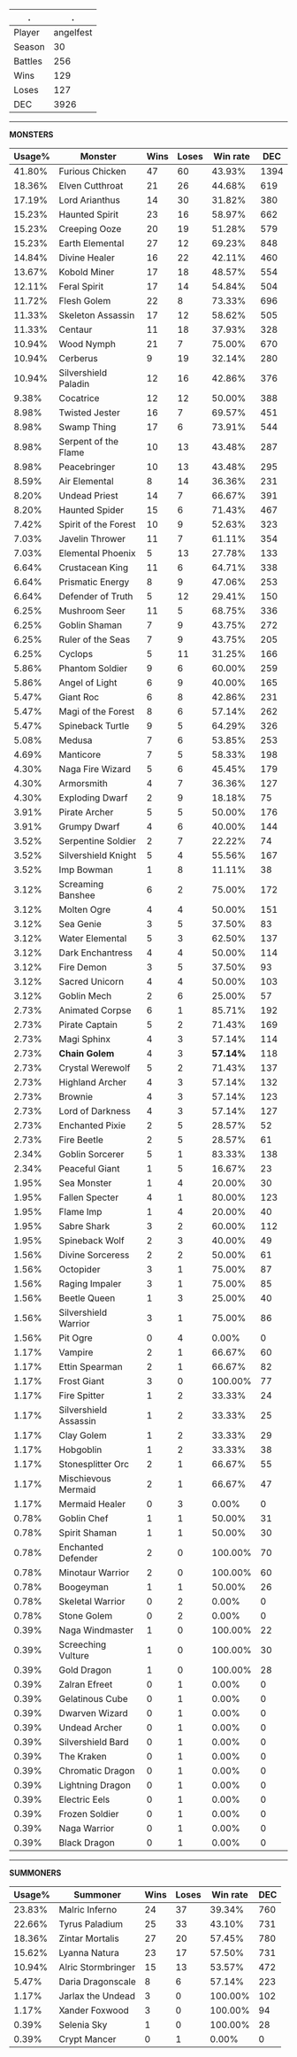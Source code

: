 .|.
|-|-
Player|angelfest
Season|30
Battles|256
Wins|129
Loses|127
DEC|3926

---
**MONSTERS**

Usage%|Monster|Wins|Loses|Win rate|DEC|
-|-|-|-|-|-|
41.80%|Furious Chicken|47|60|43.93%|1394|
18.36%|Elven Cutthroat|21|26|44.68%|619|
17.19%|Lord Arianthus|14|30|31.82%|380|
15.23%|Haunted Spirit|23|16|58.97%|662|
15.23%|Creeping Ooze|20|19|51.28%|579|
15.23%|Earth Elemental|27|12|69.23%|848|
14.84%|Divine Healer|16|22|42.11%|460|
13.67%|Kobold Miner|17|18|48.57%|554|
12.11%|Feral Spirit|17|14|54.84%|504|
11.72%|Flesh Golem|22|8|73.33%|696|
11.33%|Skeleton Assassin|17|12|58.62%|505|
11.33%|Centaur|11|18|37.93%|328|
10.94%|Wood Nymph|21|7|75.00%|670|
10.94%|Cerberus|9|19|32.14%|280|
10.94%|Silvershield Paladin|12|16|42.86%|376|
9.38%|Cocatrice|12|12|50.00%|388|
8.98%|Twisted Jester|16|7|69.57%|451|
8.98%|Swamp Thing|17|6|73.91%|544|
8.98%|Serpent of the Flame|10|13|43.48%|287|
8.98%|Peacebringer|10|13|43.48%|295|
8.59%|Air Elemental|8|14|36.36%|231|
8.20%|Undead Priest|14|7|66.67%|391|
8.20%|Haunted Spider|15|6|71.43%|467|
7.42%|Spirit of the Forest|10|9|52.63%|323|
7.03%|Javelin Thrower|11|7|61.11%|354|
7.03%|Elemental Phoenix|5|13|27.78%|133|
6.64%|Crustacean King|11|6|64.71%|338|
6.64%|Prismatic Energy|8|9|47.06%|253|
6.64%|Defender of Truth|5|12|29.41%|150|
6.25%|Mushroom Seer|11|5|68.75%|336|
6.25%|Goblin Shaman|7|9|43.75%|272|
6.25%|Ruler of the Seas|7|9|43.75%|205|
6.25%|Cyclops|5|11|31.25%|166|
5.86%|Phantom Soldier|9|6|60.00%|259|
5.86%|Angel of Light|6|9|40.00%|165|
5.47%|Giant Roc|6|8|42.86%|231|
5.47%|Magi of the Forest|8|6|57.14%|262|
5.47%|Spineback Turtle|9|5|64.29%|326|
5.08%|Medusa|7|6|53.85%|253|
4.69%|Manticore|7|5|58.33%|198|
4.30%|Naga Fire Wizard|5|6|45.45%|179|
4.30%|Armorsmith|4|7|36.36%|127|
4.30%|Exploding Dwarf|2|9|18.18%|75|
3.91%|Pirate Archer|5|5|50.00%|176|
3.91%|Grumpy Dwarf|4|6|40.00%|144|
3.52%|Serpentine Soldier|2|7|22.22%|74|
3.52%|Silvershield Knight|5|4|55.56%|167|
3.52%|Imp Bowman|1|8|11.11%|38|
3.12%|Screaming Banshee|6|2|75.00%|172|
3.12%|Molten Ogre|4|4|50.00%|151|
3.12%|Sea Genie|3|5|37.50%|83|
3.12%|Water Elemental|5|3|62.50%|137|
3.12%|Dark Enchantress|4|4|50.00%|114|
3.12%|Fire Demon|3|5|37.50%|93|
3.12%|Sacred Unicorn|4|4|50.00%|103|
3.12%|Goblin Mech|2|6|25.00%|57|
2.73%|Animated Corpse|6|1|85.71%|192|
2.73%|Pirate Captain|5|2|71.43%|169|
2.73%|Magi Sphinx|4|3|57.14%|114|
2.73%|**Chain Golem**|4|3|**57.14%**|118|
2.73%|Crystal Werewolf|5|2|71.43%|137|
2.73%|Highland Archer|4|3|57.14%|132|
2.73%|Brownie|4|3|57.14%|123|
2.73%|Lord of Darkness|4|3|57.14%|127|
2.73%|Enchanted Pixie|2|5|28.57%|52|
2.73%|Fire Beetle|2|5|28.57%|61|
2.34%|Goblin Sorcerer|5|1|83.33%|138|
2.34%|Peaceful Giant|1|5|16.67%|23|
1.95%|Sea Monster|1|4|20.00%|30|
1.95%|Fallen Specter|4|1|80.00%|123|
1.95%|Flame Imp|1|4|20.00%|40|
1.95%|Sabre Shark|3|2|60.00%|112|
1.95%|Spineback Wolf|2|3|40.00%|49|
1.56%|Divine Sorceress|2|2|50.00%|61|
1.56%|Octopider|3|1|75.00%|87|
1.56%|Raging Impaler|3|1|75.00%|85|
1.56%|Beetle Queen|1|3|25.00%|40|
1.56%|Silvershield Warrior|3|1|75.00%|86|
1.56%|Pit Ogre|0|4|0.00%|0|
1.17%|Vampire|2|1|66.67%|60|
1.17%|Ettin Spearman|2|1|66.67%|82|
1.17%|Frost Giant|3|0|100.00%|77|
1.17%|Fire Spitter|1|2|33.33%|24|
1.17%|Silvershield Assassin|1|2|33.33%|25|
1.17%|Clay Golem|1|2|33.33%|29|
1.17%|Hobgoblin|1|2|33.33%|38|
1.17%|Stonesplitter Orc|2|1|66.67%|55|
1.17%|Mischievous Mermaid|2|1|66.67%|47|
1.17%|Mermaid Healer|0|3|0.00%|0|
0.78%|Goblin Chef|1|1|50.00%|31|
0.78%|Spirit Shaman|1|1|50.00%|30|
0.78%|Enchanted Defender|2|0|100.00%|70|
0.78%|Minotaur Warrior|2|0|100.00%|60|
0.78%|Boogeyman|1|1|50.00%|26|
0.78%|Skeletal Warrior|0|2|0.00%|0|
0.78%|Stone Golem|0|2|0.00%|0|
0.39%|Naga Windmaster|1|0|100.00%|22|
0.39%|Screeching Vulture|1|0|100.00%|30|
0.39%|Gold Dragon|1|0|100.00%|28|
0.39%|Zalran Efreet|0|1|0.00%|0|
0.39%|Gelatinous Cube|0|1|0.00%|0|
0.39%|Dwarven Wizard|0|1|0.00%|0|
0.39%|Undead Archer|0|1|0.00%|0|
0.39%|Silvershield Bard|0|1|0.00%|0|
0.39%|The Kraken|0|1|0.00%|0|
0.39%|Chromatic Dragon|0|1|0.00%|0|
0.39%|Lightning Dragon|0|1|0.00%|0|
0.39%|Electric Eels|0|1|0.00%|0|
0.39%|Frozen Soldier|0|1|0.00%|0|
0.39%|Naga Warrior|0|1|0.00%|0|
0.39%|Black Dragon|0|1|0.00%|0|

---
**SUMMONERS**

Usage%|Summoner|Wins|Loses|Win rate|DEC|
-|-|-|-|-|-|
23.83%|Malric Inferno|24|37|39.34%|760|
22.66%|Tyrus Paladium|25|33|43.10%|731|
18.36%|Zintar Mortalis|27|20|57.45%|780|
15.62%|Lyanna Natura|23|17|57.50%|731|
10.94%|Alric Stormbringer|15|13|53.57%|472|
5.47%|Daria Dragonscale|8|6|57.14%|223|
1.17%|Jarlax the Undead|3|0|100.00%|102|
1.17%|Xander Foxwood|3|0|100.00%|94|
0.39%|Selenia Sky|1|0|100.00%|28|
0.39%|Crypt Mancer|0|1|0.00%|0|
